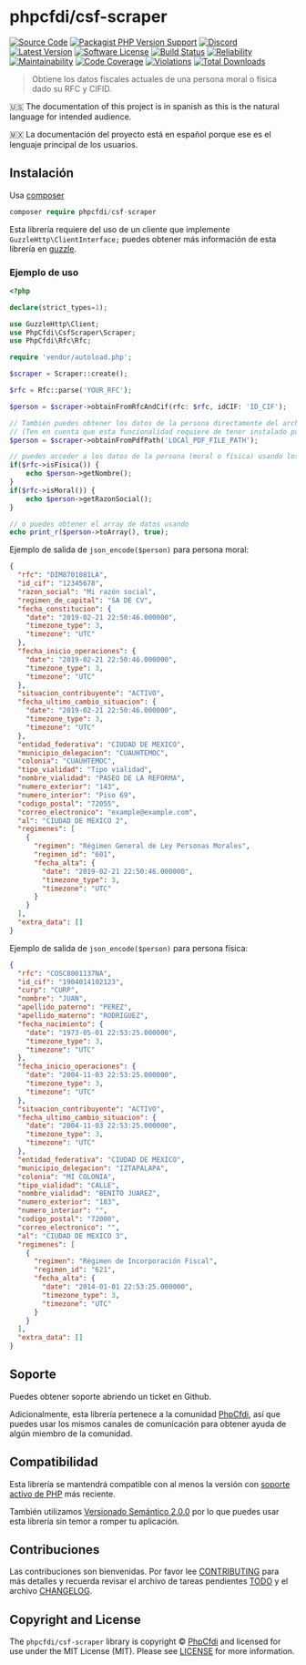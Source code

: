 # phpcfdi/csf-scraper

[![Source Code][badge-source]][source]
[![Packagist PHP Version Support][badge-php-version]][php-version]
[![Discord][badge-discord]][discord]
[![Latest Version][badge-release]][release]
[![Software License][badge-license]][license]
[![Build Status][badge-build]][build]
[![Reliability][badge-reliability]][reliability]
[![Maintainability][badge-maintainability]][maintainability]
[![Code Coverage][badge-coverage]][coverage]
[![Violations][badge-violations]][violations]
[![Total Downloads][badge-downloads]][downloads]

> Obtiene los datos fiscales actuales de una persona moral o física dado su RFC y CIFID.

:us: The documentation of this project is in spanish as this is the natural language for intended audience.

:mexico: La documentación del proyecto está en español porque ese es el lenguaje principal de los usuarios.

## Instalación

Usa [composer](https://getcomposer.org/)

```php
composer require phpcfdi/csf-scraper
```

Esta librería requiere del uso de un cliente que implemente `GuzzleHttp\ClientInterface;` puedes obtener más información de esta librería en [guzzle](https://docs.guzzlephp.org/).

### Ejemplo de uso

```php
<?php

declare(strict_types=1);

use GuzzleHttp\Client;
use PhpCfdi\CsfScraper\Scraper;
use PhpCfdi\Rfc\Rfc;

require 'vendor/autoload.php';

$scraper = Scraper::create();

$rfc = Rfc::parse('YOUR_RFC');

$person = $scraper->obtainFromRfcAndCif(rfc: $rfc, idCIF: 'ID_CIF');

// También puedes obtener los datos de la persona directamente del archivo local PDF
// (Ten en cuenta que esta funcionalidad requiere de tener instalado poppler-utils en tu servidor).
$person = $scraper->obtainFromPdfPath('LOCAl_PDF_FILE_PATH');

// puedes acceder a los datos de la persona (moral o física) usando los métodos incluidos:
if($rfc->isFisica()) {
    echo $person->getNombre();
}
if($rfc->isMoral()) {
    echo $person->getRazonSocial();
}

// o puedes obtener el array de datos usando
echo print_r($person->toArray(), true);
```

Ejemplo de salida de `json_encode($person)` para persona moral:

```json
{
  "rfc": "DIM8701081LA",
  "id_cif": "12345678",
  "razon_social": "Mi razón social",
  "regimen_de_capital": "SA DE CV",
  "fecha_constitucion": {
    "date": "2019-02-21 22:50:46.000000",
    "timezone_type": 3,
    "timezone": "UTC"
  },
  "fecha_inicio_operaciones": {
    "date": "2019-02-21 22:50:46.000000",
    "timezone_type": 3,
    "timezone": "UTC"
  },
  "situacion_contribuyente": "ACTIVO",
  "fecha_ultimo_cambio_situacion": {
    "date": "2019-02-21 22:50:46.000000",
    "timezone_type": 3,
    "timezone": "UTC"
  },
  "entidad_federativa": "CIUDAD DE MEXICO",
  "municipio_delegacion": "CUAUHTEMOC",
  "colonia": "CUAUHTEMOC",
  "tipo_vialidad": "Tipo vialidad",
  "nombre_vialidad": "PASEO DE LA REFORMA",
  "numero_exterior": "143",
  "numero_interior": "Piso 69",
  "codigo_postal": "72055",
  "correo_electronico": "example@example.com",
  "al": "CIUDAD DE MEXICO 2",
  "regimenes": [
    {
      "regimen": "Régimen General de Ley Personas Morales",
      "regimen_id": "601",
      "fecha_alta": {
        "date": "2019-02-21 22:50:46.000000",
        "timezone_type": 3,
        "timezone": "UTC"
      }
    }
  ],
  "extra_data": []
}
```

Ejemplo de salida de `json_encode($person)` para persona física:

```json
{
  "rfc": "COSC8001137NA",
  "id_cif": "1904014102123",
  "curp": "CURP",
  "nombre": "JUAN",
  "apellido_paterno": "PEREZ",
  "apellido_materno": "RODRIGUEZ",
  "fecha_nacimiento": {
    "date": "1973-05-01 22:53:25.000000",
    "timezone_type": 3,
    "timezone": "UTC"
  },
  "fecha_inicio_operaciones": {
    "date": "2004-11-03 22:53:25.000000",
    "timezone_type": 3,
    "timezone": "UTC"
  },
  "situacion_contribuyente": "ACTIVO",
  "fecha_ultimo_cambio_situacion": {
    "date": "2004-11-03 22:53:25.000000",
    "timezone_type": 3,
    "timezone": "UTC"
  },
  "entidad_federativa": "CIUDAD DE MEXICO",
  "municipio_delegacion": "IZTAPALAPA",
  "colonia": "MI COLONIA",
  "tipo_vialidad": "CALLE",
  "nombre_vialidad": "BENITO JUAREZ",
  "numero_exterior": "183",
  "numero_interior": "",
  "codigo_postal": "72000",
  "correo_electronico": "",
  "al": "CIUDAD DE MEXICO 3",
  "regimenes": [
    {
      "regimen": "Régimen de Incorporación Fiscal",
      "regimen_id": "621",
      "fecha_alta": {
        "date": "2014-01-01 22:53:25.000000",
        "timezone_type": 3,
        "timezone": "UTC"
      }
    }
  ],
  "extra_data": []
}
```

## Soporte

Puedes obtener soporte abriendo un ticket en Github.

Adicionalmente, esta librería pertenece a la comunidad [PhpCfdi](https://www.phpcfdi.com), así que puedes usar los
mismos canales de comunicación para obtener ayuda de algún miembro de la comunidad.

## Compatibilidad

Esta librería se mantendrá compatible con al menos la versión con
[soporte activo de PHP](https://www.php.net/supported-versions.php) más reciente.

También utilizamos [Versionado Semántico 2.0.0](docs/SEMVER.md) por lo que puedes usar esta librería
sin temor a romper tu aplicación.

## Contribuciones

Las contribuciones son bienvenidas. Por favor lee [CONTRIBUTING][] para más detalles
y recuerda revisar el archivo de tareas pendientes [TODO][] y el archivo [CHANGELOG][].

## Copyright and License

The `phpcfdi/csf-scraper` library is copyright © [PhpCfdi](https://www.phpcfdi.com/)
and licensed for use under the MIT License (MIT). Please see [LICENSE][] for more information.

[contributing]: https://github.com/phpcfdi/csf-scraper/blob/main/CONTRIBUTING.md
[changelog]: https://github.com/phpcfdi/csf-scraper/blob/main/docs/CHANGELOG.md
[todo]: https://github.com/phpcfdi/csf-scraper/blob/main/docs/TODO.md

[source]: https://github.com/phpcfdi/csf-scraper
[php-version]: https://packagist.org/packages/phpcfdi/csf-scraper
[discord]: https://discord.gg/aFGYXvX
[release]: https://github.com/phpcfdi/csf-scraper/releases
[license]: https://github.com/phpcfdi/csf-scraper/blob/main/LICENSE
[build]: https://github.com/phpcfdi/csf-scraper/actions/workflows/build.yml?query=branch:main
[reliability]:https://sonarcloud.io/component_measures?id=phpcfdi_csf-scraper&metric=Reliability
[maintainability]: https://sonarcloud.io/component_measures?id=phpcfdi_csf-scraper&metric=Maintainability
[coverage]: https://sonarcloud.io/component_measures?id=phpcfdi_csf-scraper&metric=Coverage
[violations]: https://sonarcloud.io/project/issues?id=phpcfdi_csf-scraper&resolved=false
[downloads]: https://packagist.org/packages/phpcfdi/csf-scraper

[badge-source]: https://img.shields.io/badge/source-phpcfdi/csf--scraper-blue.svg?logo=github
[badge-php-version]: https://img.shields.io/packagist/php-v/phpcfdi/csf-scraper?logo=php
[badge-discord]: https://img.shields.io/discord/459860554090283019?logo=discord
[badge-release]: https://img.shields.io/github/release/phpcfdi/csf-scraper.svg?logo=git
[badge-license]: https://img.shields.io/github/license/phpcfdi/csf-scraper.svg?logo=open-source-initiative
[badge-build]: https://img.shields.io/github/actions/workflow/status/phpcfdi/csf-scraper/build.yml?branch=main&logo=github-actions
[badge-reliability]: https://sonarcloud.io/api/project_badges/measure?project=phpcfdi_csf-scraper&metric=reliability_rating
[badge-maintainability]: https://sonarcloud.io/api/project_badges/measure?project=phpcfdi_csf-scraper&metric=sqale_rating
[badge-coverage]: https://img.shields.io/sonar/coverage/phpcfdi_csf-scraper/main?logo=sonarcloud&server=https%3A%2F%2Fsonarcloud.io
[badge-violations]: https://img.shields.io/sonar/violations/phpcfdi_csf-scraper/main?format=long&logo=sonarcloud&server=https%3A%2F%2Fsonarcloud.io
[badge-downloads]: https://img.shields.io/packagist/dt/phpcfdi/csf-scraper.svg?logo=packagist
